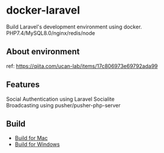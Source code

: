 # docker-laravel

Build Laravel's development environment using docker.
PHP7.4/MySQL8.0/nginx/redis/node

## About environment

ref: https://qiita.com/ucan-lab/items/17c806973e69792ada99

## Features

Social Authentication using Laravel Socialite  
Broadcasting using pusher/pusher-php-server  

## Build

- [Build for Mac](https://github.com/ucan-lab/docker-laravel/wiki/Build-for-Mac)
- [Build for Windows](https://github.com/ucan-lab/docker-laravel/wiki/Build-for-Windows)
